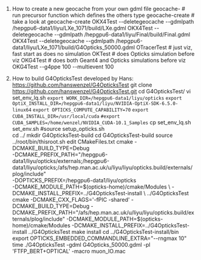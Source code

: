 1.  How to create a new geocache from your own gdml file
    geocache-              # run precursor function which defines the others
    type geocache-create   # take a look at geocache-create
    OKX4Test --deletegeocache --gdmlpath /hepgpu6-data1/liyu/LXe_1071/build/LXe.gdml
    OKX4Test --deletegeocache --gdmlpath /hepgpu6-data1/liyu/Final/build/Final.gdml
    OKX4Test --deletegeocache --gdmlpath /hepgpu6-data1/liyu/LXe_1071/build/G4Opticks_50000.gdml
    OTracerTest  # just viz, fast start as does no simulation
    OKTest       # does Opticks simulation before viz
    OKG4Test     # does both Geant4 and Opticks simulations before viz
    OKG4Test --g4ppe 100 --multievent 100

2. How to build G4OpticksTest developed by Hans: https://github.com/hanswenzel/G4OpticksTest 
  git clone https://github.com/hanswenzel/G4OpticksTest.git
  cd G4OpticksTest/
  vi set_env_lq.sh
  `export WORK_DIR=/hepgpu6-data1/liyu/opticks`
  `export OptiX_INSTALL_DIR=/hepgpu6-data1/liyu/NVIDIA-OptiX-SDK-6.5.0-linux64`
  `export OPTICKS_COMPUTE_CAPABILITY=70`
  `export CUDA_INSTALL_DIR=/usr/local/cuda`
  `#export CUDA_SAMPLES=/home/wenzel/NVIDIA_CUDA-10.1_Samples`
  cp set_env_lq.sh set_env.sh
  #source setup_opticks.sh   
  cd ../
  mkdir G4OpticksTest-build
  cd G4OpticksTest-build
  source ../root/bin/thisroot.sh
  edit CMakeFiles.txt
  cmake -DCMAKE_BUILD_TYPE=Debug \
  -DCMAKE_PREFIX_PATH="/hepgpu6-data1/liyu/opticks/externals;/hepgpu6-data1/liyu/opticks;/afs/hep.man.ac.uk/u/liyu/liyu/opticks.build/externals/plog/include" \
  -DOPTICKS_PREFIX=/hepgpu6-data1/liyu/opticks \
  -DCMAKE_MODULE_PATH=$(opticks-home)/cmake/Modules \
  -DCMAKE_INSTALL_PREFIX=../G4OpticksTest-install \
  ../G4OpticksTest
  cmake -DCMAKE_CXX_FLAGS='-fPIC -shared' -DCMAKE_BUILD_TYPE=Debug -DCMAKE_PREFIX_PATH="/afs/hep.man.ac.uk/u/liyu/liyu/opticks.build/externals/plog/include" -DCMAKE_MODULE_PATH=$(opticks-home)/cmake/Modules -DCMAKE_INSTALL_PREFIX=../G4OpticksTest-install  ../G4OpticksTest
  make install
  cd ../G4OpticksTest-install/bin
  export OPTICKS_EMBEDDED_COMMANDLINE_EXTRA="--rngmax 10"
  time ./G4OpticksTest -gdml G4Opticks_50000.gdml -pl 'FTFP_BERT+OPTICAL'  -macro muon_IO.mac
